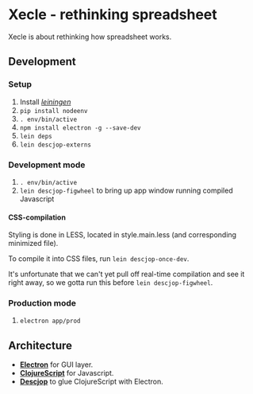 # Xecle - rethinking spreadsheet

Xecle is about rethinking how spreadsheet works.


## Development

### Setup

1. Install [*leiningen*](https://leiningen.org/#install)
2. `pip install nodeenv`
3. `. env/bin/active`
4. `npm install electron -g --save-dev`
5. `lein deps`
6. `lein descjop-externs`


### Development mode

1. `. env/bin/active`
2. `lein descjop-figwheel` to bring up app window running compiled Javascript

#### CSS-compilation

Styling is done in LESS, located in style.main.less (and corresponding
minimized file).

To compile it into CSS files, run `lein descjop-once-dev`.

It's unfortunate that we can't yet pull off real-time compilation and see it
right away, so we gotta run this before `lein descjop-figwheel`.


### Production mode

1. `electron app/prod`


## Architecture

- [**Electron**](https://github.com/electron/electron) for GUI layer.
- [**ClojureScript**](http://cljs.info/cheatsheet/) for Javascript.
- [**Descjop**](https://github.com/karad/lein_template_descjop)
  to glue ClojureScript with Electron.
